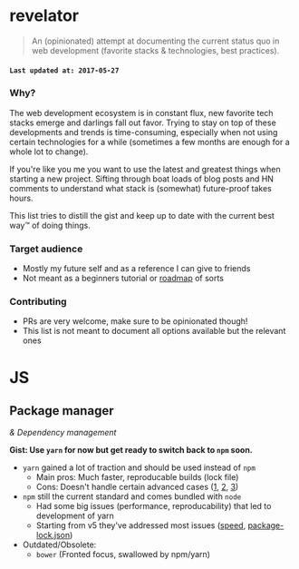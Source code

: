# revelator

> An (opinionated) attempt at documenting the current status quo in web development (favorite stacks & technologies, best practices).

#### `Last updated at: 2017-05-27`


### Why?

The web development ecosystem is in constant flux, new favorite tech stacks emerge and darlings fall out favor. Trying to stay on top of these developments and trends is time-consuming, especially when not using certain technologies for a while (sometimes a few months are enough for a whole lot to change).

If you're like you me you want to use the latest and greatest things when starting a new project. Sifting through boat loads of blog posts and HN comments to understand what stack is (somewhat) future-proof takes hours.

This list tries to distill the gist and keep up to date with the current best way™ of doing things.


### Target audience
* Mostly my future self and as a reference I can give to friends
* Not meant as a beginners tutorial or [roadmap](https://github.com/kamranahmedse/developer-roadmap) of sorts


### Contributing
* PRs are very welcome, make sure to be opinionated though!
* This list is not meant to document all options available but the relevant ones


# JS

## Package manager

_& Dependency management_

**Gist: Use `yarn` for now but get ready to switch back to `npm` soon.**

- `yarn` gained a lot of traction and should be used instead of `npm`
  - Main pros: Much faster, reproducable builds (lock file)
  - Cons: Doesn't handle certain advanced cases ([1](https://github.com/yarnpkg/yarn/issues/2090), [2](https://github.com/yarnpkg/yarn/issues/3507), [3](https://github.com/yarnpkg/yarn/issues/3433))
- `npm` still the current standard and comes bundled with `node`
	- Had some big issues (performance, reproducability) that led to development of yarn 
	- Starting from v5 they've addressed most issues ([speed](https://github.com/thomaschaaf/npm-vs-yarn), [package-lock.json](http://blog.npmjs.org/post/161081169345/v500))
- Outdated/Obsolete:
	- `bower` (Fronted focus, swallowed by npm/yarn)
